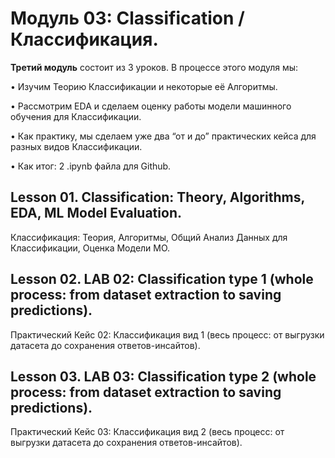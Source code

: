 # Модуль 03: Classification / Классификация.

**Третий модуль** состоит из 3 уроков. В процессе этого модуля мы:

• Изучим Теорию Классификации и некоторые её Алгоритмы.

• Рассмотрим EDA и сделаем оценку работы модели машинного обучения для Классификации.

• Как практику, мы сделаем уже два “от и до” практических кейса для разных видов Классификации.

• Как итог: 2 .ipynb файла для Github.

## Lesson 01. Classification: Theory, Algorithms, EDA, ML Model Evaluation.
Классификация: Теория, Алгоритмы, Общий Анализ Данных для Классификации, Оценка Модели МО.

## Lesson 02. LAB 02: Classification type 1 (whole process: from dataset extraction to saving predictions).
Практический Кейс 02: Классификация вид 1 (весь процесс: от выгрузки датасета до сохранения ответов-инсайтов).

## Lesson 03. LAB 03: Classification type 2 (whole process: from dataset extraction to saving predictions).
Практический Кейс 03: Классификация вид 2 (весь процесс: от выгрузки датасета до сохранения ответов-инсайтов).
